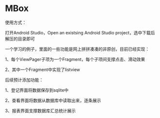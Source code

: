# MBox
使用方式：</p>
打开Android Studio，Open an existsing Android Studio project，选中下载后解压的目录即可 </p>
</p></p>
一个学习的例子，里面的一些功能是网上拼拼凑凑的非原创，目前已经实现：</p>
1、每个ViewPager子项为一个Fragment，每个子项间支撑点击、滑动效果</p>
2、其中一个Fragment中实现了listview</p>
</p></p>
后续预计添加功能：</p>
1、登记界面将数据保存到sqlite中</p>
2、查看界面将数据从数据库中读取出来，逐条展示</p>
3、报表界面支撑数据库汇总统计展示</p>
